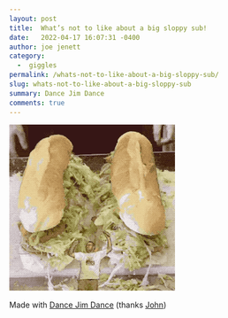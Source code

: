 ```yaml
---
layout: post
title:  What’s not to like about a big sloppy sub!
date:   2022-04-17 16:07:31 -0400
author: joe jenett
category:
  -  giggles
permalink: /whats-not-to-like-about-a-big-sloppy-sub/
slug: whats-not-to-like-about-a-big-sloppy-sub
summary: Dance Jim Dance
comments: true
---
```

<p><img src="/images/dancing-jim.gif" alt="" width="300" /></p>
<p>Made with <a href="https://johnjohnston.info/oddsandends/dancingjim/">Dance Jim Dance</a> (thanks <a href="https://johnjohnston.info/blog/tdc3742/">John</a>)</p>

<a href="https://brid.gy/publish/twitter"></a>
<data class="p-bridgy-omit-link" value="false"></data>